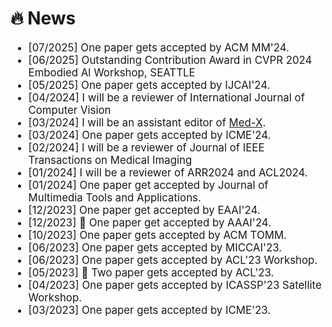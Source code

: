 # 🔥 News

<div class='paper-box-text' style="font-size: larger;" markdown="1">

- [07/2025] One paper gets accepted by ACM MM'24.
- [06/2025] Outstanding Contribution Award in CVPR 2024 Embodied Al Workshop, SEATTLE
- [05/2025] One paper gets accepted by IJCAI'24.
- [04/2024] I will be a reviewer of International Journal of Computer Vision
- [03/2024] I will be an assistant editor of [Med-X](https://link.springer.com/journal/44258/submission-guidelines?utm_source=baidu&utm_medium=cpc&utm_campaign=CONR_44258_CON1_CN_CNPL_01QX1_NEWLA-OAq3&utm_term=Med-X&utm_content=text_enggrp).
- [03/2024] One paper gets accepted by ICME'24.
- [02/2024] I will be a reviewer of Journal of IEEE Transactions on Medical Imaging
- [01/2024] I will be a reviewer of ARR2024 and ACL2024.
- [01/2024] One paper get accepted by Journal of Multimedia Tools and Applications.
- [12/2023] One paper get accepted by EAAI'24.
- [12/2023] 🎉 One paper get accepted by AAAI'24.
- [10/2023] One paper gets accepted by ACM TOMM.
- [06/2023] One paper gets accepted by MICCAI'23.
- [06/2023] One paper gets accepted by ACL'23 Workshop.
- [05/2023] 🎉 Two paper gets accepted by ACL'23.
- [04/2023] One paper gets accepted by ICASSP'23 Satellite Workshop.
- [03/2023] One paper gets accepted by ICME'23.

</div>
